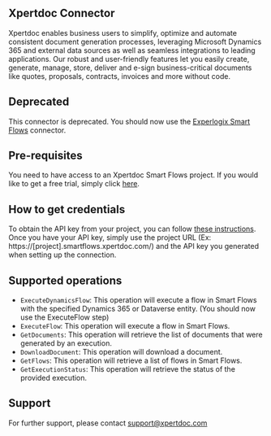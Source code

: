 ## Xpertdoc Connector

Xpertdoc enables business users to simplify, optimize and automate consistent document generation processes, leveraging Microsoft Dynamics 365 and external data sources as well as seamless integrations to leading applications. Our robust and user-friendly features let you easily create, generate, manage, store, deliver and e-sign business-critical documents like quotes, proposals, contracts, invoices and more without code.

## Deprecated

This connector is deprecated. You should now use the [Experlogix Smart Flows](https://learn.microsoft.com/en-us/connectors/experlogixsmartflows/) connector.

## Pre-requisites

You need to have access to an Xpertdoc Smart Flows project. If you would like to get a free trial, simply click [here](https://www.xpertdoc.com/en/get-free-trial-document-generation/).

## How to get credentials

To obtain the API key from your project, you can follow [these instructions](https://kb.xpertdoc.com/display/UM/Using+the+API#UsingtheAPI-APIkeys). Once you have your API key, simply use the project URL (Ex: https://\[project\].smartflows.xpertdoc.com/) and the API key you generated when setting up the connection.

## Supported operations

* ```ExecuteDynamicsFlow```: This operation will execute a flow in Smart Flows with the specified Dynamics 365 or Dataverse entity. (You should now use the ExecuteFlow step)
* ```ExecuteFlow```: This operation will execute a flow in Smart Flows.
* ```GetDocuments```: This operation will retrieve the list of documents that were generated by an execution.
* ```DownloadDocument```: This operation will download a document.
* ```GetFlows```: This operation will retrieve a list of flows in Smart Flows.
* ```GetExecutionStatus```: This operation will retrieve the status of the provided execution.

## Support

For further support, please contact support@xpertdoc.com